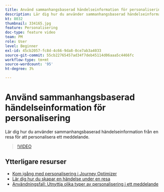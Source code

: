 ```yaml
---
title: Använd sammanhangsbaserad händelseinformation för personalisering
description: Lär dig hur du använder sammanhangsbaserad händelseinformation från en resa för att personalisera ett meddelande.
kt: 8032
thumbnail: 334165.jpg
feature: Personalisering
doc-type: feature video
team: PM
role: User
level: Beginner
exl-id: 45cb2057-fc8d-4c66-9da8-0ce7ab3a4033
source-git-commit: 55cb22765457ad34f7deb45114d06aaa5c4466fc
workflow-type: tm+mt
source-wordcount: '95'
ht-degree: 3%

---
```


# Använd sammanhangsbaserad händelseinformation för personalisering

Lär dig hur du använder sammanhangsbaserad händelseinformation från en resa för att personalisera ett meddelande.

>[!VIDEO](https://video.tv.adobe.com/v/334165?quality=12)

## Ytterligare resurser

* [Kom igång med personalisering i Journey Optimizer](https://experienceleague.adobe.com/docs/journey-optimizer/using/create-messages/personalization/personalize.html)
* [Lär dig hur du skapar en händelse under en resa](https://experienceleague.adobe.com/docs/journey-optimizer/using/get-started/configure-journeys/events-journeys/unitary-events/about-creating.html)
* [Användningsfall: Utnyttja olika typer av personalisering i ett meddelande](https://experienceleague.adobe.com/docs/journey-optimizer/using/create-messages/personalization/personalization-use-case.html)

